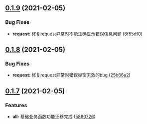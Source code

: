 ## [0.1.9](https://github.com/AodaZhang/kit/compare/v0.1.8...v0.1.9) (2021-02-05)


### Bug Fixes

* **request:** 修复request异常时不能正确显示错误信息问题 ([8f55df0](https://github.com/AodaZhang/kit/commit/8f55df095f4c1baecb94eb77ad459e6c3b33906e))



## [0.1.8](https://github.com/AodaZhang/kit/compare/v0.1.7...v0.1.8) (2021-02-05)


### Bug Fixes

* **request:** 修复request异常时错误弹窗无效的bug ([25b66a2](https://github.com/AodaZhang/kit/commit/25b66a203708df12e0d502b2395f7836f9376c17))



## [0.1.7](https://github.com/AodaZhang/kit/compare/588072619686903bcec804620ee0ffa19a20d9c7...v0.1.7) (2021-02-05)


### Features

* **all:** 基础业务函数功能迁移完成 ([5880726](https://github.com/AodaZhang/kit/commit/588072619686903bcec804620ee0ffa19a20d9c7))



